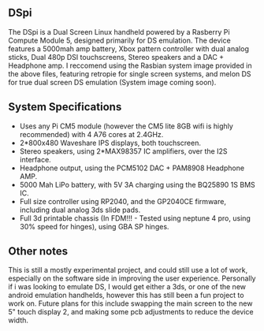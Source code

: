 ## DSpi
The DSpi is a Dual Screen Linux handheld powered by a Rasberry Pi Compute Module 5, designed primarily for DS emulation. The device features a 5000mah amp battery, Xbox pattern controller with dual analog sticks, Dual 480p DSI touchscreens, Stereo speakers and a DAC + Headphone amp. I reccomend using the Rasbian system image provided in the above files, featuring retropie for single screen systems, and melon DS for true dual screen DS emulation (System image coming soon).

## System Specifications

- Uses any Pi CM5 module (however the CM5 lite 8GB wifi is highly recommended) with 4 A76 cores at 2.4GHz.
- 2*800x480 Waveshare IPS displays, both touchscreen.
- Stereo speakers, using 2*MAX98357 IC amplifiers, over the I2S interface.
- Headphone output, using the PCM5102 DAC + PAM8908 Headphone AMP.
- 5000 Mah LiPo battery, with 5V 3A charging using the BQ25890 1S BMS IC.
- Full size controller using RP2040, and the GP2040CE firmware, including dual analog 3ds slide pads.
- Full 3d printable chassis (In FDM!!! - Tested using neptune 4 pro, using 30% speed for hinges), using GBA SP hinges.

## Other notes
This is still a mostly experimental project, and could still use a lot of work, especially on the software side in improving the user experience. Personally if i was looking to emulate DS, I would get either a 3ds, or one of the new android emulation handhelds, however this has still been a fun project to work on. Future plans for this include swapping the main screen to the new 5" touch display 2, and making some pcb adjustments to reduce the device width.
